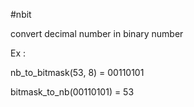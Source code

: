#nbit

convert decimal number in binary number

Ex :

nb_to_bitmask(53, 8) = 00110101

bitmask_to_nb(00110101) = 53

